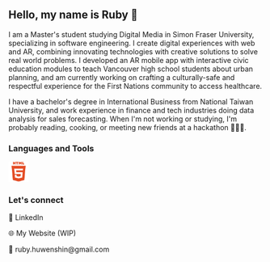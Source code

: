 <h2>Hello, my name is Ruby 👋</h2>

<p>I am a Master's student studying Digital Media in Simon Fraser University, specializing in software engineering. I create digital experiences with web and AR, combining innovating technologies with creative solutions to solve real world problems. I developed an AR mobile app with interactive civic education modules to teach Vancouver high school students about urban planning, and am currently working on crafting a culturally-safe and respectful experience for the First Nations community to access healthcare.</p>

<p>I have a bachelor's degree in International Business from National Taiwan University, and work experience in finance and tech industries doing data analysis for sales forecasting. When I'm not working or studying, I'm  probably reading, cooking, or meeting new friends at a hackathon 👩🏻‍💻.</p>

<h3>Languages and Tools</h3>
<img src="https://github.com/devicons/devicon/blob/6910f0503efdd315c8f9b858234310c06e04d9c0/icons/html5/html5-plain-wordmark.svg" title="HTML5" alt="HTML" width="40" height="40"/> 


<h3>Let's connect</h3>
<p>💼 LinkedIn</p>
<p>🌐 My Website (WIP)</p>
<p>📧 ruby.huwenshin@gmail.com</p>


<!--
**HuWenShin/HuWenShin** is a ✨ _special_ ✨ repository because its `README.md` (this file) appears on your GitHub profile.

Here are some ideas to get you started:

- 🔭 I’m currently working on ...
- 🌱 I’m currently learning ...
- 👯 I’m looking to collaborate on ...
- 🤔 I’m looking for help with ...
- 💬 Ask me about ...
- 📫 How to reach me: ...
- 😄 Pronouns: ...
- ⚡ Fun fact: ...
-->
